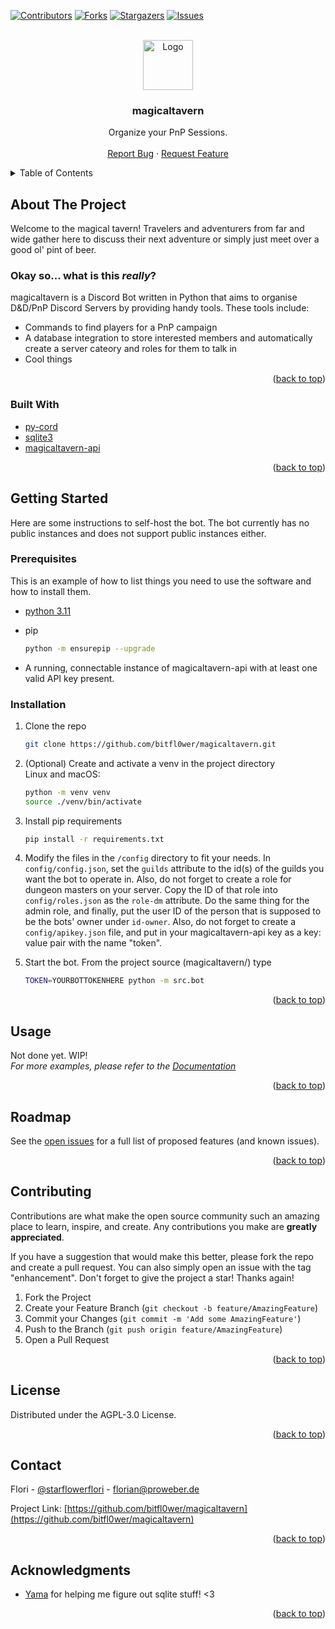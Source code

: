 <div id="top"></div>

<!-- PROJECT SHIELDS -->
<!--
*** I'm using markdown "reference style" links for readability.
*** Reference links are enclosed in brackets [ ] instead of parentheses ( ).
*** See the bottom of this document for the declaration of the reference variables
*** for contributors-url, forks-url, etc. This is an optional, concise syntax you may use.
*** https://www.markdownguide.org/basic-syntax/#reference-style-links
-->
[![Contributors][contributors-shield]][contributors-url]
[![Forks][forks-shield]][forks-url]
[![Stargazers][stars-shield]][stars-url]
[![Issues][issues-shield]][issues-url]

<!-- PROJECT LOGO -->
<br />
<div align="center">
  <a href="https://github.com/bitfl0wer/magicaltavern">
    <img src="https://cdn.discordapp.com/avatars/959837234033475584/744a62cb7f9f8e94931e1400a6ea45f4.png?size=256" alt="Logo" width="80" height="80">
  </a>

<h3 align="center">magicaltavern</h3>

  <p align="center">
    Organize your PnP Sessions.
    <br />
    <br />
    <a href="https://github.com/bitfl0wer/magicaltavern/issues">Report Bug</a>
    ·
    <a href="https://github.com/bitfl0wer/magicaltavern/issues">Request Feature</a>
  </p>
</div>

<!-- TABLE OF CONTENTS -->
<details>
  <summary>Table of Contents</summary>
  <ol>
    <li>
      <a href="#about-the-project">About The Project</a>
      <ul>
        <li><a href="#built-with">Built With</a></li>
      </ul>
    </li>
    <li>
      <a href="#getting-started">Getting Started</a>
      <ul>
        <li><a href="#prerequisites">Prerequisites</a></li>
        <li><a href="#installation">Installation</a></li>
      </ul>
    </li>
    <li><a href="#usage">Usage</a></li>
    <li><a href="#roadmap">Roadmap</a></li>
    <li><a href="#contributing">Contributing</a></li>
    <li><a href="#license">License</a></li>
    <li><a href="#contact">Contact</a></li>
    <li><a href="#acknowledgments">Acknowledgments</a></li>
  </ol>
</details>

<!-- ABOUT THE PROJECT -->
## About The Project

Welcome to the magical tavern! Travelers and adventurers from far and wide gather here to discuss their next adventure or simply just meet over a good ol' pint of beer.

### Okay so... what is this *really*?

magicaltavern is a Discord Bot written in Python that aims to organise D&D/PnP Discord Servers by providing handy tools.
These tools include:
<br />

- Commands to find players for a PnP campaign
- A database integration to store interested members and automatically create a server cateory and roles for them to
talk in
- Cool things

<p align="right">(<a href="#top">back to top</a>)</p>

### Built With

- [py-cord](https://docs.pycord.dev/en/master/)
- [sqlite3](https://www.sqlite.org/index.html)
- [magicaltavern-api](https://www.github.com/bitfl0wer/magicaltavern-api)

<p align="right">(<a href="#top">back to top</a>)</p>

<!-- GETTING STARTED -->
## Getting Started

Here are some instructions to self-host the bot. The bot currently has no public instances and does not support public
instances either.

### Prerequisites

This is an example of how to list things you need to use the software and how to install them.
- [python 3.11](https://www.python.org/downloads/)
- pip

  ```sh
  python -m ensurepip --upgrade
  ```

* A running, connectable instance of magicaltavern-api with at least one valid API key present.
  
### Installation

1. Clone the repo

   ```sh
   git clone https://github.com/bitfl0wer/magicaltavern.git
   ```

2. (Optional) Create and activate a venv in the project directory
    <br/>
Linux and macOS:

    ```sh
   python -m venv venv
   source ./venv/bin/activate
   ```

3. Install pip requirements

   ```sh
   pip install -r requirements.txt
   ```

4. Modify the files in the `/config` directory to fit your needs. In `config/config.json`, set the `guilds` attribute to
the id(s) of the guilds you want the bot to operate in. Also, do not forget to create a role for dungeon masters on your
server. Copy the ID of that role into `config/roles.json` as the `role-dm` attribute. Do the same thing for the admin
role, and finally, put the user ID of the person that is supposed to be the bots' owner under `id-owner`. Also, do not
forget to create a `config/apikey.json` file, and put in your magicaltavern-api key as a key: value pair with the name "token".
5. Start the bot. From the project source (magicaltavern/) type

    ```sh
    TOKEN=YOURBOTTOKENHERE python -m src.bot
    ```

<p align="right">(<a href="#top">back to top</a>)</p>

<!-- USAGE EXAMPLES -->
## Usage

Not done yet. WIP!
<br/>
_For more examples, please refer to the [Documentation](https://www.youtube.com/watch?v=dQw4w9WgXcQ)_

<p align="right">(<a href="#top">back to top</a>)</p>

<!-- ROADMAP -->
## Roadmap

See the [open issues](https://github.com/bitfl0wer/magicaltavern/issues) for a full list of proposed features (and known issues).

<p align="right">(<a href="#top">back to top</a>)</p>

<!-- CONTRIBUTING -->
## Contributing

Contributions are what make the open source community such an amazing place to learn, inspire, and create. Any contributions you make are **greatly appreciated**.

If you have a suggestion that would make this better, please fork the repo and create a pull request. You can also simply open an issue with the tag "enhancement".
Don't forget to give the project a star! Thanks again!

1. Fork the Project
2. Create your Feature Branch (`git checkout -b feature/AmazingFeature`)
3. Commit your Changes (`git commit -m 'Add some AmazingFeature'`)
4. Push to the Branch (`git push origin feature/AmazingFeature`)
5. Open a Pull Request

<p align="right">(<a href="#top">back to top</a>)</p>

<!-- LICENSE -->
## License

Distributed under the AGPL-3.0 License.

<p align="right">(<a href="#top">back to top</a>)</p>

<!-- CONTACT -->
## Contact

Flori - [@starflowerflori](https://twitter.com/starflowerflori) - florian@proweber.de

Project Link: [https://github.com/bitfl0wer/magicaltavern](https://github.com/bitfl0wer/magicaltavern)

<p align="right">(<a href="#top">back to top</a>)</p>

<!-- ACKNOWLEDGMENTS -->
## Acknowledgments

- [Yama](https://github.com/OParczyk) for helping me figure out sqlite stuff! <3

<p align="right">(<a href="#top">back to top</a>)</p>

<!-- MARKDOWN LINKS & IMAGES -->
<!-- https://www.markdownguide.org/basic-syntax/#reference-style-links -->
[contributors-shield]: https://img.shields.io/github/contributors/bitfl0wer/magicaltavern.svg?style=for-the-badge
[contributors-url]: https://github.com/bitfl0wer/magicaltavern/graphs/contributors
[forks-shield]: https://img.shields.io/github/forks/bitfl0wer/magicaltavern.svg?style=for-the-badge
[forks-url]: https://github.com/bitfl0wer/magicaltavern/network/members
[stars-shield]: https://img.shields.io/github/stars/bitfl0wer/magicaltavern.svg?style=for-the-badge
[stars-url]: https://github.com/bitfl0wer/magicaltavern/stargazers
[issues-shield]: https://img.shields.io/github/issues/bitfl0wer/magicaltavern.svg?style=for-the-badge
[issues-url]: https://github.com/bitfl0wer/magicaltavern/issues
